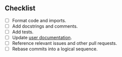 <!-- Thank you very much for opening a PR!

     Please summarize your your pull request in 1-2 sentences. -->

## Checklist

<!-- Checking off an item means that an action has been successfully completed.
     Some items might not be applicable - you can remove those if you decide
     that this is the case.
-->

- [ ] Format code and imports.
- [ ] Add docstrings and comments.
- [ ] Add tests.
- [ ] Update [user documentation](https://github.com/ilastik/ilastik.github.io).
- [ ] Reference relevant issues and other pull requests.
- [ ] Rebase commits into a logical sequence.
